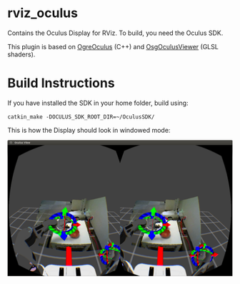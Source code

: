 rviz_oculus
===========

Contains the Oculus Display for RViz. To build, you need the Oculus SDK.

This plugin is based on [OgreOculus](https://bitbucket.org/rajetic/ogreoculus) (C++)
and [OsgOculusViewer](https://github.com/bjornblissing/osgoculusviewer) (GLSL shaders).

Build Instructions
==================

If you have installed the SDK in your home folder, build using:

```
catkin_make -DOCULUS_SDK_ROOT_DIR=~/OculusSDK/
```

This is how the Display should look in windowed mode:

![ScreenShot](doc/screenshot.png)
